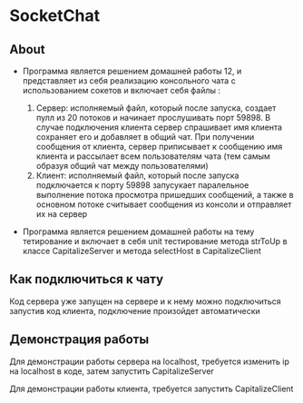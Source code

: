 # SocketChat
## About
 - Программа является решением домашней работы 12, и представляет из себя реализацию консольного чата с использованием сокетов и включает себя файлы :
 
    1. Сервер: исполняемый файл, который после запуска, создает пулл из 20 потоков и начинает прослушивать порт 59898. В случае подключения клиента сервер спрашивает имя клиента сохраняет его и добавляет в общий чат.
    При получении сообщения от клиента, сервер приписывает к сообщению имя клиента и рассылает всем пользователям чата (тем самым образуя общий чат между пользователями)
    2. Клиент: исполняемый файл, который после запуска подключается к порту 59898 запусукает паралельное выполнение потока просмотра пришедших сообщений, а также в основном потоке считывает сообщения из консоли и отправляет их на сервер
    
 - Программа является решением домашней работы на тему тетирование и включает в себя unit тестирование метода strToUp в классе CapitalizeServer и метода selectHost в CapitalizeClient

## Как подключиться к чату
Код сервера уже запущен на сервере и к нему можно подключиться запустив код клиента, подключение произойдет автоматически

## Демонстрация работы
Для демонстрации работы сервера на localhost, требуется изменить ip на localhost в коде, затем запустить CapitalizeServer

Для демонстрации работы клиента, требуется запустить CapitalizeClient
